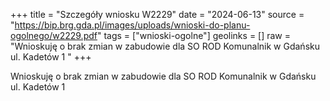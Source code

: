 +++
title = "Szczegóły wniosku W2229"
date = "2024-06-13"
source = "https://bip.brg.gda.pl/images/uploads/wnioski-do-planu-ogolnego/w2229.pdf"
tags = ["wnioski-ogolne"]
geolinks = []
raw = "Wnioskuję o brak zmian w zabudowie dla SO ROD Komunalnik w Gdańsku ul. Kadetów 1 "
+++

Wnioskuję o brak zmian w zabudowie dla SO ROD Komunalnik w Gdańsku ul.
Kadetów 1



